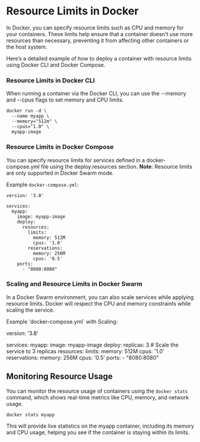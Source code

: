 # Resource Limits in Docker

In Docker, you can specify resource limits such as CPU and memory for your containers. These limits help ensure that a container doesn't use more resources than necessary, preventing it from affecting other containers or the host system.

Here’s a detailed example of how to deploy a container with resource limits using Docker CLI and Docker Compose.

### Resource Limits in Docker CLI
When running a container via the Docker CLI, you can use the --memory and --cpus flags to set memory and CPU limits.

```
docker run -d \
  --name myapp \
  --memory="512m" \
  --cpus="1.0" \
  myapp-image
```

### Resource Limits in Docker Compose
You can specify resource limits for services defined in a docker-compose.yml file using the deploy.resources section. 
**Note**: Resource limits are only supported in Docker Swarm mode.

Example `docker-compose.yml`:

```
version: '3.8'

services:
  myapp:
    image: myapp-image
    deploy:
      resources:
        limits:
          memory: 512M
          cpus: '1.0'
        reservations:
          memory: 256M
          cpus: '0.5'
    ports:
      - "8080:8080"
```

### Scaling and Resource Limits in Docker Swarm
In a Docker Swarm environment, you can also scale services while applying resource limits. 
Docker will respect the CPU and memory constraints while scaling the service.

Example 'docker-compose.yml` with Scaling:

version: '3.8'

services:
  myapp:
    image: myapp-image
    deploy:
      replicas: 3  # Scale the service to 3 replicas
      resources:
        limits:
          memory: 512M
          cpus: '1.0'
        reservations:
          memory: 256M
          cpus: '0.5'
    ports:
      - "8080:8080"


## Monitoring Resource Usage
You can monitor the resource usage of containers using the `docker stats` command, which shows real-time metrics like CPU, memory, and network usage.

```
docker stats myapp
```

This will provide live statistics on the myapp container, including its memory and CPU usage, helping you see if the container is staying within its limits.


